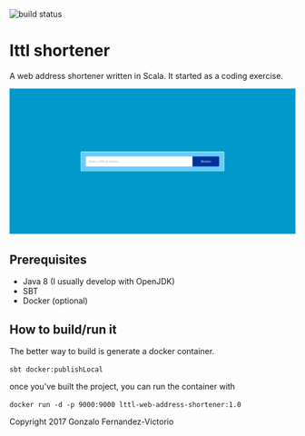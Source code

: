 ![build status](https://travis-ci.org/gonfva/lttl_shortener.svg?branch=master)

# lttl shortener

A web address shortener written in Scala. It started as a coding exercise. 

![image of the project frontend](./example_lttl.png)

## Prerequisites

+ Java 8 (I usually develop with OpenJDK)
+ SBT
+ Docker (optional)

## How to build/run it

The better way to build is generate a docker container.

`sbt docker:publishLocal`

once you've built the project, you can run the container with

`docker run -d -p 9000:9000 lttl-web-address-shortener:1.0`


Copyright 2017 Gonzalo Fernandez-Victorio

